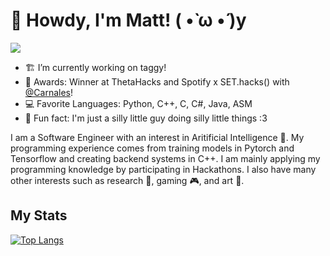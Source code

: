 # 🧙 Howdy, I'm Matt! ( •̀ ω •́ )y
![](https://komarev.com/ghpvc/?username=Thinkr3&color=blueviolet)
- 🏗️ I’m currently working on taggy! 
- 💯 Awards: Winner at ThetaHacks and Spotify x SET.hacks() with [@Carnales](https://github.com/Carnales)! 
- 💻 Favorite Languages: Python, C++, C, C#, Java, ASM
- 🧃 Fun fact: I'm just a silly little guy doing silly little things :3

I am a Software Engineer with an interest in Aritificial Intelligence 🎲. My programming experience comes from training models in Pytorch and Tensorflow and creating backend systems in C++. I am mainly applying my programming knowledge by participating in Hackathons. I also have many other interests such as research 🧪, gaming 🎮, and art 🎨.

## My Stats

[![Top Langs](https://github-readme-stats.vercel.app/api/top-langs/?username=mattbrownrigg&layout=compact&theme=tokyonight)](https://github.com/anuraghazra/github-readme-stats)



<!--
<p align="center">
  <img src="Monster.jpeg" data-canonical-src="Monster.jpeg" width="300" height="150"/>
</p>
<p align="center"> Artwork By: Rodrigo Becerra </p>

**Thinkr3/Thinkr3** is a ✨ _special_ ✨ repository because its `README.md` (this file) appears on your GitHub profile.

Here are some ideas to get you started:

- 🔭 I’m currently working on ...
- 🌱 I’m currently learning ...
- 👯 I’m looking to collaborate on ...
- 🤔 I’m looking for help with ...
- 💬 Ask me about ...
- 📫 How to reach me: ...
- 😄 Pronouns: ...
- ⚡ Fun fact: ...
-->
